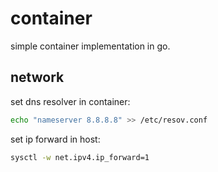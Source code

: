 # container
simple container implementation in go.

## network 
set dns resolver in container:
```sh
echo "nameserver 8.8.8.8" >> /etc/resov.conf
```
set ip forward in host:
```sh 
sysctl -w net.ipv4.ip_forward=1
```
